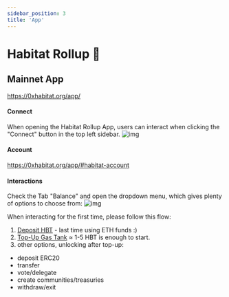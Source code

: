 ```yaml
---
sidebar_position: 3
title: 'App'
---
```


# Habitat Rollup 🌈

## **Mainnet App**
https://0xhabitat.org/app/

#### **Connect**
When opening the Habitat Rollup App, users can interact when clicking the "Connect" button in the top left sidebar.
![img](https://hbtdocs.vercel.app/account.png)

#### **Account**
https://0xhabitat.org/app/#habitat-account

#### **Interactions**
Check the Tab "Balance" and open the dropdown menu, which gives plenty of options to choose from:
![img](https://hbtdocs.vercel.app/options.png)

When interacting for the first time, please follow this flow:
1. [Deposit HBT](https://docs.0xhabitat.org/Rollup/Deposit) - last time using ETH funds :)
2. [Top-Up Gas Tank](https://docs.0xhabitat.org/Rollup/Gas%20Tank) ≈ 1-5 HBT is enough to start.
3. other options, unlocking after top-up:
  * deposit ERC20
  * transfer
  * vote/delegate
  * create communities/treasuries
  * withdraw/exit